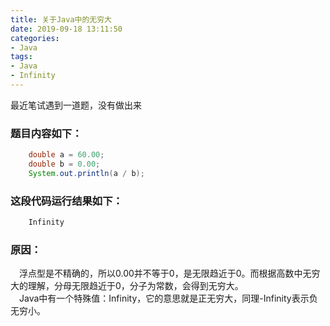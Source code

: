 ```yaml
---
title: 关于Java中的无穷大
date: 2019-09-18 13:11:50
categories:
- Java
tags:
- Java
- Infinity
---
```

最近笔试遇到一道题，没有做出来
<!-- more -->

### 题目内容如下：
```java
	double a = 60.00;
	double b = 0.00;
	System.out.println(a / b);
```
### 这段代码运行结果如下：
```java
	Infinity
```
### 原因：
&emsp;浮点型是不精确的，所以0.00并不等于0，是无限趋近于0。而根据高数中无穷大的理解，分母无限趋近于0，分子为常数，会得到无穷大。  
&emsp;Java中有一个特殊值：Infinity，它的意思就是正无穷大，同理-Infinity表示负无穷小。

